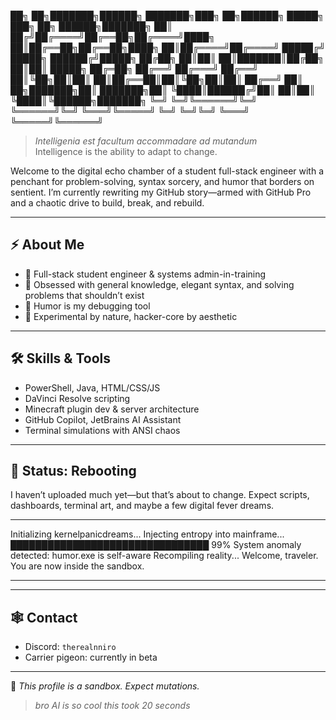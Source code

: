 ██╗ ██╗███████╗██████╗ ███████╗███╗ ██╗██████╗ █████╗ ███╗ ██╗ ██████╗███████╗ ██║ ██╔╝██╔════╝██╔══██╗██╔════╝████╗ ██║██╔══██╗██╔══██╗████╗ ██║██╔════╝██╔════╝ █████╔╝ █████╗ ██████╔╝█████╗ ██╔██╗ ██║██║ ██║███████║██╔██╗ ██║██║ █████╗ ██╔═██╗ ██╔══╝ ██╔═══╝ ██╔══╝ ██║╚██╗██║██║ ██║██╔══██║██║╚██╗██║██║ ██╔══╝ ██║ ██╗███████╗██║ ███████╗██║ ╚████║██████╔╝██║ ██║██║ ╚████║╚██████╗███████╗ ╚═╝ ╚═╝╚══════╝╚═╝ ╚══════╝╚═╝ ╚═══╝╚═════╝ ╚═╝ ╚═╝╚═╝ ╚═══╝ ╚═════╝╚══════╝

> *Intelligenia est facultum accommadare ad mutandum*  
> Intelligence is the ability to adapt to change.

Welcome to the digital echo chamber of a student full-stack engineer with a penchant for problem-solving, syntax sorcery, and humor that borders on sentient. I’m currently rewriting my GitHub story—armed with GitHub Pro and a chaotic drive to build, break, and rebuild.

---

## ⚡ About Me
- 🧩 Full-stack student engineer & systems admin-in-training  
- 🧠 Obsessed with general knowledge, elegant syntax, and solving problems that shouldn’t exist  
- 🤡 Humor is my debugging tool  
- 🧪 Experimental by nature, hacker-core by aesthetic

---

## 🛠️ Skills & Tools
- PowerShell, Java, HTML/CSS/JS  
- DaVinci Resolve scripting  
- Minecraft plugin dev & server architecture  
- GitHub Copilot, JetBrains AI Assistant  
- Terminal simulations with ANSI chaos

---

## 🧷 Status: Rebooting
I haven’t uploaded much yet—but that’s about to change. Expect scripts, dashboards, terminal art, and maybe a few digital fever dreams.

---



Initializing kernelpanicdreams... Injecting entropy into mainframe... ████████████████████████████████ 99% System anomaly detected: humor.exe is self-aware Recompiling reality... Welcome, traveler. You are now inside the sandbox.

---


---

## 🕸️ Contact
- Discord: `therealnniro`  
- Carrier pigeon: currently in beta

---

🧬 *This profile is a sandbox. Expect mutations.*
> *bro AI is so cool this took 20 seconds*
